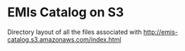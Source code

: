 EMIs Catalog on S3
====================

Directory layout of all the files associated with http://emis-catalog.s3.amazonaws.com/index.html
